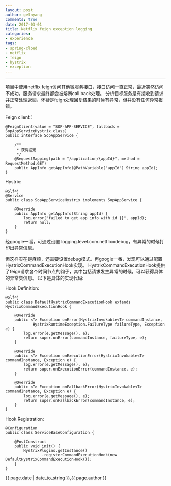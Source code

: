 ```yaml
---
layout: post
author: gelnyang
comments: true
date: 2017-03-01
title: Netflix feign exception logging
categories:
- experience
tags:
- spring-cloud
- netflix
- feign
- hystrix
- exception
---
```

---

项目中使用netflix feign访问其他微服务接口，接口访问一直正常，最近突然访问不成功，服务请求最终都会被熔断call back处理。
分析目标服务是有接收到请求并正常处理返回，怀疑是feign处理回复结果的时候有异常，但并没有任何异常报错。

Feign client：

```
@FeignClient(value = "SOP-APP-SERVICE", fallback = SopAppServiceHystrix.class)
public interface SopAppService {

    /**
     * 获得应用
     */
    @RequestMapping(path = "/application/{appId}", method = RequestMethod.GET)
    public AppInfo getAppInfo(@PathVariable("appId") String appId);
}
```
Hystrix:

```
@Slf4j
@Service
public class SopAppServiceHystrix implements SopAppService {

    @Override
    public AppInfo getAppInfo(String appId) {
        log.error("failed to get app info with id {}", appId);
        return null;
    }
}
```

经google一番，可通过设置 logging.level.com.netflix=debug，有异常的时候打印出异常信息。


但这样实在是麻烦，还需要设置debug模式。再google一番，发现可以通过配置HystrixCommandExecutionHook实现。
HystrixCommandExecutionHook提供了feign请求各个时间节点的钩子，其中包括请求发生异常的时候，可以获得具体的异常类信息。
以下是具体的实现代码:

Hook Definition:

```
@Slf4j
public class DefaultHystrixCommandExecutionHook extends HystrixCommandExecutionHook {

    @Override
    public <T> Exception onError(HystrixInvokable<T> commandInstance,
            HystrixRuntimeException.FailureType failureType, Exception e) {
        log.error(e.getMessage(), e);
        return super.onError(commandInstance, failureType, e);
    }

    @Override
    public <T> Exception onExecutionError(HystrixInvokable<T> commandInstance, Exception e) {
        log.error(e.getMessage(), e);
        return super.onExecutionError(commandInstance, e);
    }

    @Override
    public <T> Exception onFallbackError(HystrixInvokable<T> commandInstance, Exception e) {
        log.error(e.getMessage(), e);
        return super.onFallbackError(commandInstance, e);
    }
}
```

Hook Registration:

```
@Configuration
public class ServiceBaseConfiguration {

    @PostConstruct
    public void init() {
        HystrixPlugins.getInstance()
                .registerCommandExecutionHook(new DefaultHystrixCommandExecutionHook());
    }
}
```

{{ page.date | date_to_string }},{{ page.author }}

